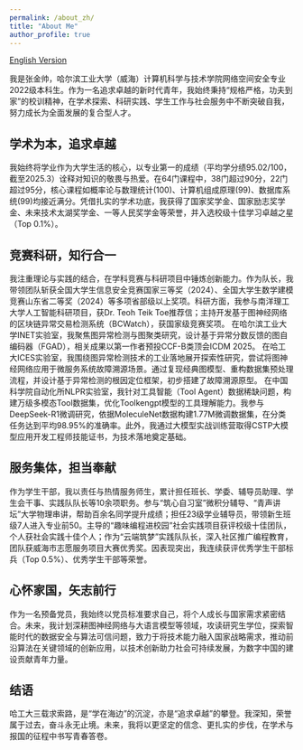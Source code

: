 ```yaml
---
permalink: /about_zh/
title: "About Me"
author_profile: true
---
```

[English Version](//zjs.github.io/)

我是张金帅，哈尔滨工业大学（威海）计算机科学与技术学院网络空间安全专业2022级本科生。作为一名追求卓越的新时代青年，我始终秉持“规格严格，功夫到家”的校训精神，在学术探索、科研实践、学生工作与社会服务中不断突破自我，努力成长为全面发展的复合型人才。

学术为本，追求卓越
------
我始终将学业作为大学生活的核心，以专业第一的成绩（平均学分绩95.02/100，截至2025.3）诠释对知识的敬畏与热爱。在64门课程中，38门超过90分，22门超过95分，核心课程如概率论与数理统计(100)、计算机组成原理(99)、数据库系统(99)均接近满分。凭借扎实的学术功底，我获得了国家奖学金、国家励志奖学金、未来技术太湖奖学金、一等人民奖学金等荣誉，并入选校级十佳学习卓越之星（Top 0.1%）。

竞赛科研，知行合一
------
我注重理论与实践的结合，在学科竞赛与科研项目中锤炼创新能力。作为队长，我带领团队斩获全国大学生信息安全竞赛国家三等奖（2024）、全国大学生数学建模竞赛山东省二等奖（2024）等多项省部级以上奖项。科研方面，我参与南洋理工大学人工智能科研项目，获Dr. Teoh Teik Toe推荐信；主持开发基于图神经网络的区块链异常交易检测系统（BCWatch），获国家级竞赛奖项。
在哈尔滨工业大学INET实验室，我聚焦图异常检测与图聚类研究，设计基于异常分数反馈的图自编码器（FGAD），相关成果以第一作者预投CCF-B类顶会ICDM 2025。
在哈工大ICES实验室，我围绕图异常检测技术的工业落地展开探索性研究，尝试将图神经网络应用于微服务系统故障溯源场景。通过复现经典图模型、重构数据集预处理流程，并设计基于异常检测的根因定位框架，初步搭建了故障溯源原型。
在中国科学院自动化所NLPR实验室，我针对工具智能（Tool Agent）数据稀缺问题，构建万级多模态Tool数据集，优化Toolkengpt模型的工具理解能力。我参与DeepSeek-R1微调研究，依据MoleculeNet数据构建1.77M微调数据集，在分类任务达到平均98.95%的准确率。此外，我通过大模型实战训练营取得CSTP大模型应用开发工程师技能证书，为技术落地奠定基础。


服务集体，担当奉献
------
作为学生干部，我以责任与热情服务师生，累计担任班长、学委、辅导员助理、学生会干事、实践队队长等10余项职务。参与“筑心自习室”微积分辅导、“青声讲坛”大学物理串讲，帮助百余名同学提升成绩；担任23级学业辅导员，带领新生班级7人进入专业前50。主导的“趣味编程进校园”社会实践项目获评校级十佳团队，个人获社会实践十佳个人；作为“云端筑梦”实践队队长，深入社区推广编程教育，团队获威海市志愿服务项目大赛优秀奖。因表现突出，我连续获评优秀学生干部标兵（Top 0.5%）、优秀学生干部等荣誉。

心怀家国，矢志前行
------
作为一名预备党员，我始终以党员标准要求自己，将个人成长与国家需求紧密结合。未来，我计划深耕图神经网络与大语言模型等领域，攻读研究生学位，探索智能时代的数据安全与算法可信问题，致力于将技术能力融入国家战略需求，推动前沿算法在关键领域的创新应用，以技术创新助力社会可持续发展，为数字中国的建设贡献青年力量。


结语
------
哈工大三载求索路，是“学在海边”的沉淀，亦是“追求卓越”的攀登。我深知，荣誉属于过去，奋斗永无止境。未来，我将以更坚定的信念、更扎实的步伐，在学术与报国的征程中书写青春答卷。
